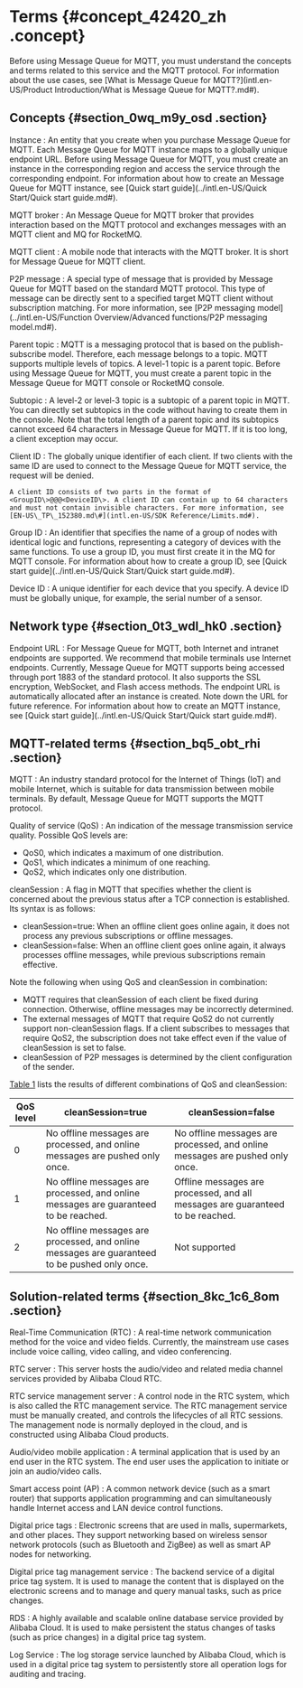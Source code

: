 # Terms {#concept_42420_zh .concept}

Before using Message Queue for MQTT, you must understand the concepts and terms related to this service and the MQTT protocol. For information about the use cases, see [What is Message Queue for MQTT?](intl.en-US/Product Introduction/What is Message Queue for MQTT?.md#).

## Concepts {#section_0wq_m9y_osd .section}

 Instance
 :   An entity that you create when you purchase Message Queue for MQTT. Each Message Queue for MQTT instance maps to a globally unique endpoint URL. Before using Message Queue for MQTT, you must create an instance in the corresponding region and access the service through the corresponding endpoint. For information about how to create an Message Queue for MQTT instance, see [Quick start guide](../intl.en-US/Quick Start/Quick start guide.md#).

  MQTT broker
 :   An Message Queue for MQTT broker that provides interaction based on the MQTT protocol and exchanges messages with an MQTT client and MQ for RocketMQ.

  MQTT client
 :   A mobile node that interacts with the MQTT broker. It is short for Message Queue for MQTT client.

  P2P message
 :   A special type of message that is provided by Message Queue for MQTT based on the standard MQTT protocol. This type of message can be directly sent to a specified target MQTT client without subscription matching. For more information, see [P2P messaging model](../intl.en-US/Function Overview/Advanced functions/P2P messaging model.md#).

  Parent topic
 :   MQTT is a messaging protocol that is based on the publish-subscribe model. Therefore, each message belongs to a topic. MQTT supports multiple levels of topics. A level-1 topic is a parent topic. Before using Message Queue for MQTT, you must create a parent topic in the Message Queue for MQTT console or RocketMQ console.

  Subtopic
 :   A level-2 or level-3 topic is a subtopic of a parent topic in MQTT. You can directly set subtopics in the code without having to create them in the console. Note that the total length of a parent topic and its subtopics cannot exceed 64 characters in Message Queue for MQTT. If it is too long, a client exception may occur.

  Client ID
 :   The globally unique identifier of each client. If two clients with the same ID are used to connect to the Message Queue for MQTT service, the request will be denied.

    A client ID consists of two parts in the format of <GroupID\>@@@<DeviceID\>. A client ID can contain up to 64 characters and must not contain invisible characters. For more information, see [EN-US\_TP\_152380.md\#](intl.en-US/SDK Reference/Limits.md#).

  Group ID
 :   An identifier that specifies the name of a group of nodes with identical logic and functions, representing a category of devices with the same functions. To use a group ID, you must first create it in the MQ for MQTT console. For information about how to create a group ID, see [Quick start guide](../intl.en-US/Quick Start/Quick start guide.md#).

  Device ID
 :   A unique identifier for each device that you specify. A device ID must be globally unique, for example, the serial number of a sensor.

 ## Network type {#section_0t3_wdl_hk0 .section}

 Endpoint URL
 :   For Message Queue for MQTT, both Internet and intranet endpoints are supported. We recommend that mobile terminals use Internet endpoints. Currently, Message Queue for MQTT supports being accessed through port 1883 of the standard protocol. It also supports the SSL encryption, WebSocket, and Flash access methods. The endpoint URL is automatically allocated after an instance is created. Note down the URL for future reference. For information about how to create an MQTT instance, see [Quick start guide](../intl.en-US/Quick Start/Quick start guide.md#).

 ## MQTT-related terms {#section_bq5_obt_rhi .section}

 MQTT
 :   An industry standard protocol for the Internet of Things \(IoT\) and mobile Internet, which is suitable for data transmission between mobile terminals. By default, Message Queue for MQTT supports the MQTT protocol.

  Quality of service \(QoS\)
 :   An indication of the message transmission service quality. Possible QoS levels are:

-   QoS0, which indicates a maximum of one distribution.
-   QoS1, which indicates a minimum of one reaching.
-   QoS2, which indicates only one distribution.

  cleanSession
 :   A flag in MQTT that specifies whether the client is concerned about the previous status after a TCP connection is established. Its syntax is as follows:

-   cleanSession=true: When an offline client goes online again, it does not process any previous subscriptions or offline messages.
-   cleanSession=false: When an offline client goes online again, it always processes offline messages, while previous subscriptions remain effective.

 Note the following when using QoS and cleanSession in combination:

-   MQTT requires that cleanSession of each client be fixed during connection. Otherwise, offline messages may be incorrectly determined.
-   The external messages of MQTT that require QoS2 do not currently support non-cleanSession flags. If a client subscribes to messages that require QoS2, the subscription does not take effect even if the value of cleanSession is set to false.
-   cleanSession of P2P messages is determined by the client configuration of the sender.

[Table 1](#table_7gm_rsn_o4j) lists the results of different combinations of QoS and cleanSession:

|QoS level|cleanSession=true|cleanSession=false|
|---------|-----------------|------------------|
|0|No offline messages are processed, and online messages are pushed only once.|No offline messages are processed, and online messages are pushed only once.|
|1|No offline messages are processed, and online messages are guaranteed to be reached.|Offline messages are processed, and all messages are guaranteed to be reached.|
|2|No offline messages are processed, and online messages are guaranteed to be pushed only once.|Not supported|

## Solution-related terms {#section_8kc_1c6_8om .section}

 Real-Time Communication \(RTC\)
 :   A real-time network communication method for the voice and video fields. Currently, the mainstream use cases include voice calling, video calling, and video conferencing.

  RTC server
 :   This server hosts the audio/video and related media channel services provided by Alibaba Cloud RTC.

  RTC service management server
 :   A control node in the RTC system, which is also called the RTC management service. The RTC management service must be manually created, and controls the lifecycles of all RTC sessions. The management node is normally deployed in the cloud, and is constructed using Alibaba Cloud products.

  Audio/video mobile application
 :   A terminal application that is used by an end user in the RTC system. The end user uses the application to initiate or join an audio/video calls.

  Smart access point \(AP\)
 :   A common network device \(such as a smart router\) that supports application programming and can simultaneously handle Internet access and LAN device control functions.

  Digital price tags
 :   Electronic screens that are used in malls, supermarkets, and other places. They support networking based on wireless sensor network protocols \(such as Bluetooth and ZigBee\) as well as smart AP nodes for networking.

  Digital price tag management service
 :   The backend service of a digital price tag system. It is used to manage the content that is displayed on the electronic screens and to manage and query manual tasks, such as price changes.

  RDS
 :   A highly available and scalable online database service provided by Alibaba Cloud. It is used to make persistent the status changes of tasks \(such as price changes\) in a digital price tag system.

  Log Service
 :   The log storage service launched by Alibaba Cloud, which is used in a digital price tag system to persistently store all operation logs for auditing and tracing.

 
